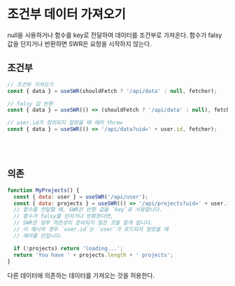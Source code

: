 # 조건부 데이터 가져오기

null을 사용하거나 함수를 key로 전달하여 데이터를 조건부로 가져온다. 함수가 falsy 값을 던지거나 반환하면 SWR은 요청을 시작하지 않는다.

## 조건부

```js
// 조건부 가져오기
const { data } = useSWR(shouldFetch ? '/api/data' : null, fetcher);

// falsy 값 반환
const { data } = useSWR(() => (shouldFetch ? '/api/data' : null), fetcher);

// user.id가 정의되지 않았을 때 에러 throw
const { data } = useSWR(() => '/api/data?uid=' + user.id, fetcher);
```

</br>
</br>

## 의존

```js
function MyProjects() {
  const { data: user } = useSWR('/api/user');
  const { data: projects } = useSWR(() => '/api/projects?uid=' + user.id);
  // 함수를 전달할 때, SWR은 반환 값을 `key`로 사용합니다.
  // 함수가 falsy를 던지거나 반환한다면,
  // SWR은 일부 의존성이 준비되지 않은 것을 알게 됩니다.
  // 이 예시의 경우 `user.id`는 `user`가 로드되지 않았을 때
  // 에러를 던집니다.

  if (!projects) return 'loading...';
  return 'You have ' + projects.length + ' projects';
}
```

다른 데이터에 의존하는 데이터를 가져오는 것을 허용한다.
